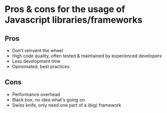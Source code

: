 # Pros & cons for the usage of Javascript libraries/frameworks

## Pros
* Don't reinvent the wheel
* High code quality, often tested & maintained by experienced developers
* Less development time
* Opinionated, best practices.

## Cons
* Performance overhead
* Black box, no idea what's going on.
* Swiss knife, only need one part of a (big) framework
